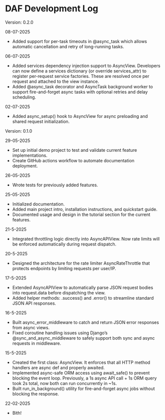 # DAF Development Log

Version: 0.2.0

08-07-2025
- Added support for per-task timeouts in @async_task which allows automatic cancellation and retry of long-running tasks.

06-07-2025
- Added services dependency injection support to AsyncView. Developers can now define a services dictionary (or override services_attr) to register per-request service factories. These are resolved once per request and attached to the view instance.
- Added @async_task decorator and AsyncTask background worker to support fire-and-forget async tasks with optional retries and delay scheduling.

02-07-2025
- Added async_setup() hook to AsyncView for async preloading and shared request initialization.

Version: 0.1.0

29-05-2025
- Set up initial demo project to test and validate current feature implementations.
- Create GitHub actions workflow to automate documentation deployment.

26-05-2025
- Wrote tests for previously added features.

25-05-2025
- Initialized documentation.
- Added main project intro, installation instructions, and quickstart guide.
- Documented usage and design in the tutorial section for the current features.

21-5-2025
- Integrated throttling logic directly into AsyncAPIView. Now rate limits will be enforced automatically during request dispatch.

20-5-2025
- Designed the architecture for the rate limiter AsyncRateThrottle that protects endpoints by limiting requests per user/IP.

17-5-2025
- Extended AsyncAPIView to automatically parse JSON request bodies into request.data before dispatching the view.
- Added helper methods: .success() and .error() to streamline standard JSON API responses.

16-5-2025
- Built async_error_middleware to catch and return JSON error responses from async views.
- Fixed coroutine handling issues using Django’s @sync_and_async_middleware to safely support both sync and async requests in middleware.

15-5-2025
- Created the first class: AsyncView. It enforces that all HTTP method handlers are async def and properly awaited.
- Implemented async-safe ORM access using await_safe() to prevent blocking the event loop. Previously, a 1s async API call + 1s ORM query took 2s total, now both can run concurrently in ~1s.
- Built run_in_background() utility for fire-and-forget async jobs without blocking the response.

22-02-2025
- Bith!